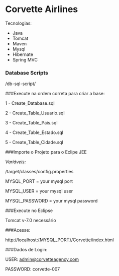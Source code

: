# Corvette Airlines

Tecnologias:
- Java
- Tomcat
- Maven
- Mysql
- Hibernate
- Spring MVC

### Database Scripts 

/db-sql-script/

###Execute na ordem correta para criar a base: 

1 - Create_Database.sql

2 - Create_Table_Usuario.sql

3 - Create_Table_Pais.sql

4 - Create_Table_Estado.sql

5 - Create_Table_Cidade.sql

###Importe o Projeto para o Eclipe JEE

*Variáveis:*

/target/classes/config.properties

MYSQL_PORT = your mysql port

MYSQL_USER = your mysql user

MYSQL_PASSWORD = your mysql password

###Execute no Eclipse

Tomcat v-7.0 necessário

###Acesse:

http://localhost:{MYSQL_PORT}/Corvette/index.html

###Dados de Login:

USER: admin@corvetteagency.com

PASSWORD: corvette-007
